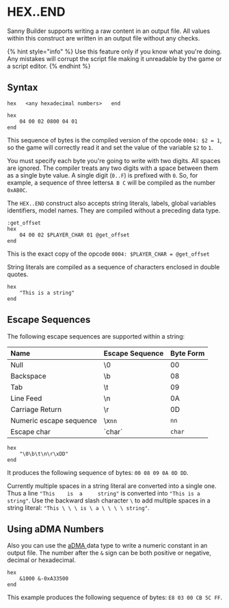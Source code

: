# HEX..END

Sanny Builder supports writing a raw content in an output file. All values within this construct are written in an output file without any checks.

{% hint style="info" %}
Use this feature only if you know what you're doing. Any mistakes will corrupt the script file making it unreadable by the game or a script editor.
{% endhint %}

## Syntax

`hex  
<any hexadecimal numbers>  
end`

```text
hex
    04 00 02 0800 04 01
end
```

This sequence of bytes is the compiled version of the opcode `0004: $2 = 1`, so the game will correctly read it and set the value of the variable `$2` to `1`.

You must specify each byte you're going to write with two digits. All spaces are ignored. The compiler treats any two digits with a space between them as a single byte value. A single digit \(`0..F`\) is prefixed with `0`. So, for example, a sequence of three letters`A B C` will be compiled as the number `0xAB0C`.

The `HEX..END` construct also accepts string literals, labels, global variables identifiers, model names. They are compiled without a preceding data type.

```text
:get_offset
hex
    04 00 02 $PLAYER_CHAR 01 @get_offset
end
```

This is the exact copy of the opcode `0004: $PLAYER_CHAR = @get_offset`

String literals are compiled as a sequence of characters enclosed in double quotes.

```text
hex
    "This is a string"
end
```

## Escape Sequences

The following escape sequences are supported within a string:

| Name | Escape Sequence | Byte Form |
| :--- | :--- | :--- |
| Null  | \0 | 00 |
| Backspace | \b | 08 |
| Tab | \t | 09 |
| Line Feed | \n | 0A |
| Carriage Return | \r | 0D |
| Numeric escape sequence | \x`nn` | `nn` |
| Escape char | \`char` | `char` |

```text
hex
    "\0\b\t\n\r\xDD"
end
```

It produces the following sequence of bytes: `00 08 09 0A 0D DD`.

Currently multiple spaces in a string literal are converted into a single one. Thus a line `"This    is  a     string"` is converted into `"This is a string"`. Use the backward slash character `\` to add multiple spaces in a string literal: `"This \ \ \ is \ a \ \ \ \ string"`.

## Using aDMA Numbers

Also you can use the [aDMA ](data-types.md)data type to write a numeric constant in an output file. The number after the `&` sign can be both positive or negative, decimal or hexadecimal.

```text
hex
    &1000 &-0xA33500 
end
```

This example produces the following sequence of bytes: `E8 03 00 CB 5C FF`.

